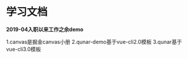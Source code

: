 # 学习文档

**2019-04入职以来工作之余demo**


1.canvas是掘金canvas小册
2.qunar-demo基于vue-cli2.0模板
3.qunar基于vue-cli3.0模板
